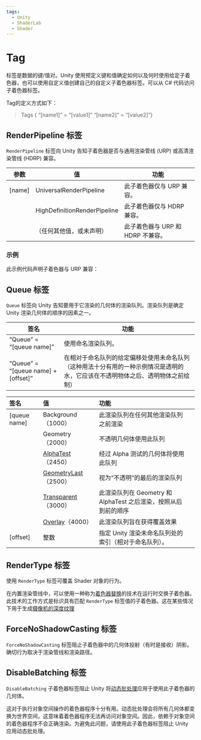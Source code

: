 ```yaml
---
tags:
  - Unity
  - ShaderLab
  - Shader
---
```

# Tag

标签是数据的键/值对。Unity 使用预定义键和值确定如何以及何时使用给定子着色器，也可以使用自定义值创建自己的自定义子着色器标签。可以从 C# 代码访问子着色器标签。

Tag的定义方式如下：
>Tags { “[name1]” = “[value1]” “[name2]” = “[value2]”}

## RenderPipeline 标签

`RenderPipeline` 标签向 Unity 告知子着色器是否与通用渲染管线 (URP) 或高清渲染管线 (HDRP) 兼容。

|**参数**|**值**|**功能**|
|---|---|---|
|[name]|UniversalRenderPipeline|此子着色器仅与 URP 兼容。|
||HighDefinitionRenderPipeline|此子着色器仅与 HDRP 兼容。|
||（任何其他值，或未声明）|此子着色器与 URP 和 HDRP 不兼容。|

### 示例

此示例代码声明子着色器与 URP 兼容：
## Queue 标签

`Queue` 标签向 Unity 告知要用于它渲染的几何体的渲染队列。渲染队列是确定 Unity 渲染几何体的顺序的因素之一。

| **签名**                              | **功能**                                                           |
| ----------------------------------- | ---------------------------------------------------------------- |
| “Queue” = “[queue name]”            | 使用命名渲染队列。                                                        |
| “Queue” = “[queue name] + [offset]” | 在相对于命名队列的给定偏移处使用未命名队列（这种用法十分有用的一种示例情况是透明的水，它应该在不透明物体之后、透明物体之前绘制） |

| **签名**       | **值**                                                                                                            | **功能**                                     |     |
| :----------- | :--------------------------------------------------------------------------------------------------------------- | :----------------------------------------- | --- |
| [queue name] | Background（1000）                                                                                                 | 此渲染队列在任何其他渲染队列之前渲染                         |     |
|              | Geometry（2000）                                                                                                   | 不透明几何体使用此队列                                |     |
|              | [AlphaTest](https://docs.unity3d.com/cn/2023.2/ScriptReference/Rendering.RenderQueue.AlphaTest.html)（2450）       | 经过 Alpha 测试的几何体将使用此队列                      |     |
|              | [GeometryLast](https://docs.unity3d.com/cn/2023.2/ScriptReference/Rendering.RenderQueue.GeometryLast.html)（2500） | 视为“不透明”的最后的渲染队列                            |     |
|              | [Transparent](https://docs.unity3d.com/cn/2023.2/ScriptReference/Rendering.RenderQueue.Transparent.html)（3000）   | 此渲染队列在 Geometry 和 AlphaTest 之后渲染，按照从后到前的顺序 |     |
|              | [Overlay](https://docs.unity3d.com/cn/2023.2/ScriptReference/Rendering.RenderQueue.Overlay.html)（4000）           | 此渲染队列旨在获得覆盖效果                              |     |
| [offset]     | 整数                                                                                                               | 指定 Unity 渲染未命名队列处的索引（相对于命名队列）。             |     |

## RenderType 标签

使用 `RenderType` 标签可覆盖 Shader 对象的行为。

在内置渲染管线中，可以使用一种称为[着色器替换](https://docs.unity3d.com/cn/2023.2/Manual/SL-ShaderReplacement.html)的技术在运行时交换子着色器。此技术的工作方式是标识具有匹配 `RenderType` 标签值的子着色器。这在某些情况下用于生成[摄像机的深度纹理](https://docs.unity3d.com/cn/2023.2/Manual/SL-CameraDepthTexture.html)

## ForceNoShadowCasting 标签

`ForceNoShadowCasting` 标签阻止子着色器中的几何体投射（有时是接收）阴影。确切行为取决于渲染管线和渲染路径。

## DisableBatching 标签

`DisableBatching` 子着色器标签阻止 Unity 将[动态批处理](https://docs.unity3d.com/cn/2023.2/Manual/DrawCallBatching.html)应用于使用此子着色器的几何体。

这对于执行对象空间操作的着色器程序十分有用。动态批处理会将所有几何体都变换为世界空间，这意味着着色器程序无法再访问对象空间。因此，依赖于对象空间的着色器程序不会正确渲染。为避免此问题，请使用此子着色器标签阻止 Unity 应用动态批处理。